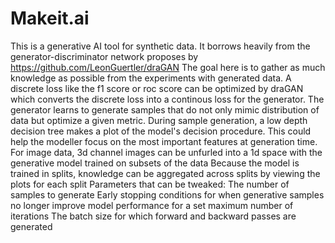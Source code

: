# Makeit.ai
This is a generative AI tool for synthetic data. It borrows heavily from the generator-discriminator network proposes by https://github.com/LeonGuertler/draGAN
The goal here is to gather as much knowledge as possible from the experiments with generated data.
A discrete loss like the f1 score or roc score can be optimized by draGAN which converts the discrete loss into a continous loss for the generator.
The generator learns to generate samples that do not only mimic distribution of data but optimize a given metric.
During sample generation, a low depth decision tree makes a plot of the model's decision procedure. This could help the modeller focus on the most important features at generation time.
For image data, 3d channel images can be unfurled into a 1d space with the generative model trained on subsets of the data
Because the model is trained in splits, knowledge can be aggregated across splits by viewing the plots for each split
Parameters that can be tweaked:
The number of samples to generate
Early stopping conditions for when generative samples no longer improve model performance for a set maximum number of iterations
The batch size for which forward and backward passes are generated
